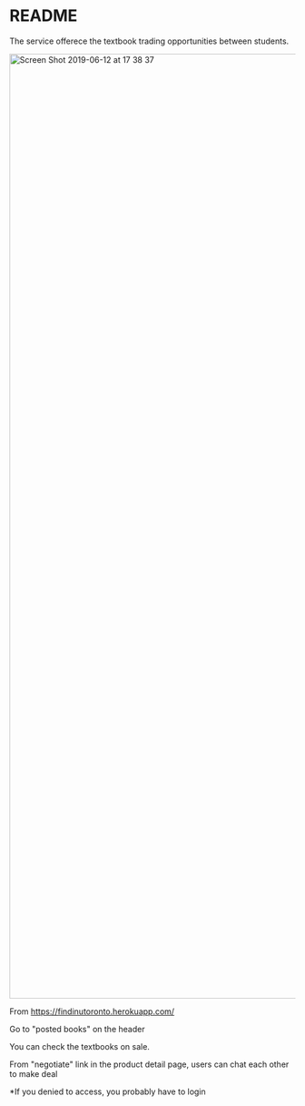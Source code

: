 # README

The service offerece the textbook trading opportunities between students.

<img width="1662" alt="Screen Shot 2019-06-12 at 17 38 37" src="https://user-images.githubusercontent.com/32105339/59388638-4c588500-8d3a-11e9-8388-8c1e9b14b959.png">

From https://findinutoronto.herokuapp.com/

Go to "posted books" on the header

You can check the textbooks on sale.

From "negotiate" link in the product detail page, users can chat each other to make deal

*If you denied to access, you probably have to login
